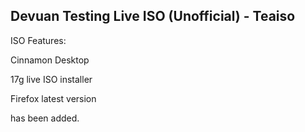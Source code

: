 ## Devuan Testing Live ISO (Unofficial) - Teaiso
ISO Features:

Cinnamon Desktop

17g live ISO installer

Firefox latest version

has been added.

